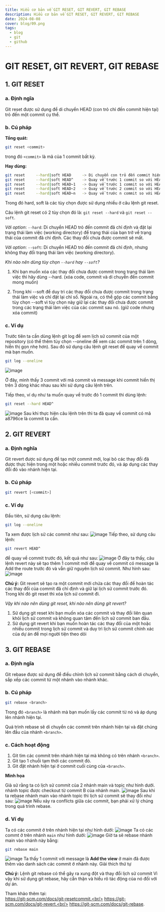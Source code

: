 ```yaml
---
title: Hiểu cơ bản về GIT RESET, GIT REVERT, GIT REBASE
description: Hiểu cơ bản về GIT RESET, GIT REVERT, GIT REBASE
date: 2024-08-08
cover: blog/09.png
tags:
  - blog
  - git
  - github
---
```


# GIT RESET, GIT REVERT, GIT REBASE

## 1. GIT RESET
### a. Định ngĩa
Git reset được sử dụng để di chuyển HEAD (con trỏ chỉ đến commit hiện tại) trỏ đến một commit cụ thể.

### b. Cú pháp
**Tổng quát:**
```bash
git reset <commit>
```
trong đó `<commit>` là mã của 1 commit bất kỳ.

**Hay dùng:**
```bash
git reset     --hard|soft HEAD     -> Di chuyển con trỏ đến commit hiện tại.
git reset     --hard|soft HEAD^    -> Quay về trước 1 commit so với HEAD.
git reset     --hard|soft HEAD~1   -> Quay về trước 1 commit so với HEAD.
git reset     --hard|soft HEAD~2   -> Quay về trước 2 commit so với HEAD.
git reset     --hard|soft HEAD~n   -> Quay về trước n commit so với HEAD.
```

Trong đó hard, soft là các tùy chọn được sử dụng nhiều ở câu lệnh git reset.

Câu lệnh git reset có 2 tùy chọn đó là: `git reset --hard` và `git reset --soft`.

*Với option*: `--hard`: Di chuyển HEAD trỏ đến commit đã chỉ định và đặt lại trạng thái làm việc (working directory) để trạng thái của bạn trở về trạng thái của commit đã chỉ định. Các thay đổi chưa được commit sẽ mất.

*Với option*: `--soft`: Di chuyển HEAD trỏ đến commit đã chỉ định, nhưng không thay đổi trạng thái làm việc (working directory).

*Khi nào nên dùng tùy chọn `--hard` hay `--soft`?*

1. Khi bạn muốn xóa các thay đổi chưa được commit trong trạng thái làm việc thì hãy dùng --hard. (xóa code, commit và di chuyển đến commit mong muốn)

2. Trong khi --soft để duy trì các thay đổi chưa được commit trong trạng thái làm việc và chỉ đặt lại chỉ số. Ngoài ra, có thể gộp các commit bằng tùy chọn --soft vì tùy chọn này giữ lại các thay đổi chưa được commit trong các trạng thái làm việc của các commit sau nó. (giữ code nhưng xóa commit)

### c. Ví dụ

Trước tiên ta cần dùng lệnh git log để xem lịch sử commit của một repository (có thể thêm tùy chọn --oneline để xem các commit trên 1 dòng, hiển thị gọn nhẹ hơn). Sau đó sử dụng câu lệnh git reset để quay về commit mà bạn muốn.

```bash
git log --oneline
```
![image](https://images.viblo.asia/d7cb5aa8-d89d-4b59-bec4-f8325396b3fd.png)

Ở đây, mình thấy 3 commit với mã commit và message khi commit hiển thị trên 3 dòng khác nhau sau khi sử dụng câu lệnh trên.

Tiếp theo, ví dụ như ta muốn quay về trước đó 1 commit thì dùng lệnh:
```bash
git reset --hard HEAD^
```

![image](https://images.viblo.asia/008f14ce-6e7f-43f0-a5de-2d62ad9e762e.png)
Sau khi thực hiện câu lệnh trên thì ta đã quay về commit có mã a8796ce là commit ta cần.

## 2. GIT REVERT
### a. Định nghĩa
Git revert được sử dụng để tạo một commit mới, loại bỏ các thay đổi đã được thực hiện trong một hoặc nhiều commit trước đó, và áp dụng các thay đổi đó vào nhánh hiện tại.
### b. Cú pháp
```bash
git revert [<commit>]
```
### c. Ví dụ
Đầu tiên, sử dụng câu lệnh:
```bash
git log --oneline
```
Ta xem được lịch sử các commit như sau:
![image](https://images.viblo.asia/24980280-d819-4a7c-92c7-5e9b9a8727b5.png)
Tiếp theo, sử dụng câu lệnh:
```bash
git revert HEAD^
```
để quay về commit trước đó, kết quả như sau:
![image](https://images.viblo.asia/4b5dca0a-2234-4417-ad48-deb02df52206.png)
Ở đây ta thấy, câu lệnh revert này sẽ tạo thêm 1 commit mới để quay về commit có message là Add the route trước đó và vẫn giữ nguyên lịch sử commit. Như hình sau:
![image](https://images.viblo.asia/af65ef57-c4ae-4a95-b65b-025b2aa375fd.png)

**Chú ý:** Git revert sẽ tạo ra một commit mới chứa các thay đổi để hoàn tác các thay đổi của commit đã chỉ định và giữ lại lịch sử commit trước đó. Trong khi đó git reset thì xóa lịch sử commit đi.

*Vậy khi nào nên dùng git reset, khi nào nên dùng git revert?*

1. Sử dụng git reset khi bạn muốn xóa các commit và thay đổi liên quan khỏi lịch sử commit và không quan tâm đến lịch sử commit ban đầu.
2. Sử dụng git revert khi bạn muốn hoàn tác các thay đổi của một hoặc nhiều commit trong lịch sử commit và duy trì lịch sử commit chính xác của dự án để mọi người tiện theo dõi

## 3. GIT REBASE
### a. Định ngĩa
Git rebase được sử dụng để điều chỉnh lịch sử commit bằng cách di chuyển, sắp xếp các commit từ một nhánh vào nhánh khác.
### b. Cú pháp
```bash
git rebase <branch>
```
Trong đó `<branch>` là nhánh mà bạn muốn lấy các commit từ nó và áp dụng lên nhánh hiện tại.

Quá trình rebase sẽ di chuyển các commit trên nhánh hiện tại và đặt chúng lên đầu của nhánh `<branch>`.

### c. Cách hoạt động
1. Git tìm các commit trên nhánh hiện tại mà không có trên nhánh `<branch>`.
2. Git tạo 1 chuỗi tạm thời các commit đó.
3. Git đặt nhánh hiện tại ở commit cuối cùng của `<branch>`.

**Minh họa**

Giả sử rằng ta có lịch sử commit của 2 nhánh main và topic như hình dưới. nhánh topic được checkout từ commit B của nhánh main.
![image](https://images.viblo.asia/3478c3a8-9c4b-4cd9-a89c-e4beaf0e9f5d.png)
Sau khi ta rebase nhánh main vào nhánh topic thì lịch sử commit sẽ thay đổi như sau:
![image](https://images.viblo.asia/281eaef8-2e6e-4a47-a5d3-a455b0990eb4.png)
Nếu xảy ra conflicts giữa các commit, bạn phải xử lý chúng trong quá trình rebase.

### d. Ví dụ
Ta có các commit ở trên nhánh hiện tại như hình dưới:
![image](https://images.viblo.asia/c835e283-7439-4340-812a-4885f2caf19d.png)
Ta có các commt ở trên nhánh `main` như hình dưới:
![image](https://images.viblo.asia/ecff1d38-8da5-42e7-abe0-317bc62edb1f.png)
Giờ ta sẽ rebase nhánh main vào nhánh này bằng:
```bash
git rebase main
```

![image](https://images.viblo.asia/b903c45c-f0dc-4e77-b5ca-a1692cc15fb9.png)
Ta thấy 1 commit với message là **Add the view** ở main đã được thêm vào danh sách các commit ở nhánh này. Giải thích thứ tự

**Chú ý:** Lệnh git rebase có thể gây ra xung đột và thay đổi lịch sử commit Vì vậy khi sử dụng git rebase, hãy cẩn thận và hiểu rõ tác động của nó đối với dự án.

Tham khảo thêm tại:<br/>
https://git-scm.com/docs/git-resetcommit.<br/>
https://git-scm.com/docs/git-revert.<br/>
https://git-scm.com/docs/git-rebase.
